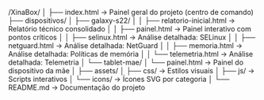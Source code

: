 /XinaBox/
│
├── index.html                  → Painel geral do projeto (centro de comando)
├── dispositivos/
│   ├── galaxy-s22/
│   │   ├── relatorio-inicial.html     → Relatório técnico consolidado
│   │   ├── painel.html                → Painel interativo com pontos críticos
│   │   ├── selinux.html               → Análise detalhada: SELinux
│   │   ├── netguard.html              → Análise detalhada: NetGuard
│   │   ├── memoria.html               → Análise detalhada: Políticas de memória
│   │   └── telemetria.html            → Análise detalhada: Telemetria
│   └── tablet-mae/
│       └── painel.html                → Painel do dispositivo da mãe
│
├── assets/
│   ├── css/                   → Estilos visuais
│   ├── js/                    → Scripts interativos
│   └── icons/                 → Ícones SVG por categoria
│
└── README.md                  → Documentação do projeto